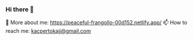 ### Hi there 👋

💬 More about me: https://peaceful-frangollo-00d152.netlify.app/
📫 How to reach me: kacpertokajj@gmail.com
<!--
**Coz1n1/Coz1n1** is a ✨ _special_ ✨ repository because its `README.md` (this file) appears on your GitHub profile.

Here are some ideas to get you started:

- 🔭 I’m currently working on ...
- 🌱 I’m currently learning ...
- 👯 I’m looking to collaborate on ...
- 🤔 I’m looking for help with ...
- 
- 
- 😄 Pronouns: ...
- ⚡ Fun fact: ...
-->
